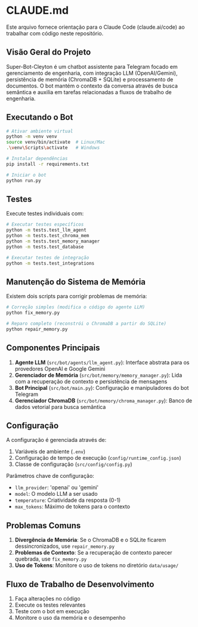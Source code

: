 # CLAUDE.md

Este arquivo fornece orientação para o Claude Code (claude.ai/code) ao trabalhar com código neste repositório.

## Visão Geral do Projeto

Super-Bot-Cleyton é um chatbot assistente para Telegram focado em gerenciamento de engenharia, com integração LLM (OpenAI/Gemini), persistência de memória (ChromaDB + SQLite) e processamento de documentos. O bot mantém o contexto da conversa através de busca semântica e auxilia em tarefas relacionadas a fluxos de trabalho de engenharia.

## Executando o Bot

```bash
# Ativar ambiente virtual
python -m venv venv
source venv/bin/activate  # Linux/Mac
.\venv\Scripts\activate   # Windows

# Instalar dependências
pip install -r requirements.txt

# Iniciar o bot
python run.py
```

## Testes

Execute testes individuais com:
```bash
# Executar testes específicos
python -m tests.test_llm_agent
python -m tests.test_chroma_mem
python -m tests.test_memory_manager
python -m tests.test_database

# Executar testes de integração
python -m tests.test_integrations
```

## Manutenção do Sistema de Memória

Existem dois scripts para corrigir problemas de memória:

```bash
# Correção simples (modifica o código do agente LLM)
python fix_memory.py

# Reparo completo (reconstrói o ChromaDB a partir do SQLite)
python repair_memory.py
```

## Componentes Principais

1.  **Agente LLM** (`src/bot/agents/llm_agent.py`): Interface abstrata para os provedores OpenAI e Google Gemini
2.  **Gerenciador de Memória** (`src/bot/memory/memory_manager.py`): Lida com a recuperação de contexto e persistência de mensagens
3.  **Bot Principal** (`src/bot/main.py`): Configuração e manipuladores do bot Telegram
4.  **Gerenciador ChromaDB** (`src/bot/memory/chroma_manager.py`): Banco de dados vetorial para busca semântica

## Configuração

A configuração é gerenciada através de:
1.  Variáveis de ambiente (`.env`)
2.  Configuração de tempo de execução (`config/runtime_config.json`)
3.  Classe de configuração (`src/config/config.py`)

Parâmetros chave de configuração:
-   `llm_provider`: 'openai' ou 'gemini'
-   `model`: O modelo LLM a ser usado
-   `temperature`: Criatividade da resposta (0-1)
-   `max_tokens`: Máximo de tokens para o contexto

## Problemas Comuns

1.  **Divergência de Memória**: Se o ChromaDB e o SQLite ficarem dessincronizados, use `repair_memory.py`
2.  **Problemas de Contexto**: Se a recuperação de contexto parecer quebrada, use `fix_memory.py`
3.  **Uso de Tokens**: Monitore o uso de tokens no diretório `data/usage/`

## Fluxo de Trabalho de Desenvolvimento

1.  Faça alterações no código
2.  Execute os testes relevantes
3.  Teste com o bot em execução
4.  Monitore o uso da memória e o desempenho
